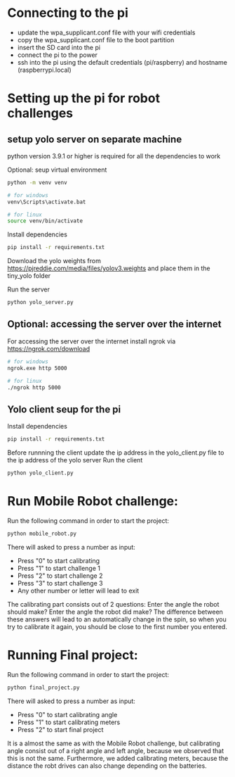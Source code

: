 # Connecting to the pi
- update the wpa_supplicant.conf file with your wifi credentials
- copy the wpa_supplicant.conf file to the boot partition
- insert the SD card into the pi
- connect the pi to the power
- ssh into the pi using the default credentials (pi/raspberry) and hostname (raspberrypi.local)

# Setting up the pi for robot challenges

## setup yolo server on separate machine

python version 3.9.1 or higher is required for all the dependencies to work

Optional: seup virtual environment
```bash
python -m venv venv

# for windows
venv\Scripts\activate.bat

# for linux
source venv/bin/activate
```

Install dependencies
```bash
pip install -r requirements.txt
```

Download the yolo weights from https://pjreddie.com/media/files/yolov3.weights and place them in the tiny_yolo folder

Run the server
```bash
python yolo_server.py
```

## Optional: accessing the server over the internet
For accessing the server over the internet install ngrok via https://ngrok.com/download

```bash
# for windows
ngrok.exe http 5000

# for linux
./ngrok http 5000
```

## Yolo client seup for the pi

Install dependencies
```bash
pip install -r requirements.txt
```

Before runnning the client update the ip address in the yolo_client.py file to the ip address of the yolo server
Run the client
```bash
python yolo_client.py
```

# Run Mobile Robot challenge:
Run the following command in order to start the project:
```bash
python mobile_robot.py
```
There will asked to press a number as input:
- Press "0" to start calibrating
- Press "1" to start challenge 1
- Press "2" to start challenge 2
- Press "3" to start challenge 3
- Any other number or letter will lead to exit

The calibrating part consists out of 2 questions:
Enter the angle the robot should make?
Enter the angle the robot did make?
The difference between these answers will lead to an automatically change in the spin, so when you try to calibrate it again, you should be close to the first number you entered. 

# Running Final project:
Run the following command in order to start the project:
```bash
python final_project.py
```
There will asked to press a number as input:
- Press "0" to start calibrating angle
- Press "1" to start calibrating meters
- Press "2" to start final project

It is a almost the same as with the Mobile Robot challenge, but calibrating angle consist out of a right angle and left angle, because we observed that this is not the same. Furthermore, we added calibrating meters, because the distance the robt drives can also change depending on the batteries. 
